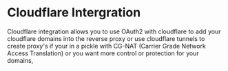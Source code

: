 # Cloudflare Intergration

Cloudflare integration allows you to use OAuth2 with cloudflare to add your cloudflare domains into the reverse proxy or
use cloudflare tunnels to create proxy's if your in a pickle with CG-NAT (Carrier Grade Network Access Translation) or
you want more control or protection for your domains,